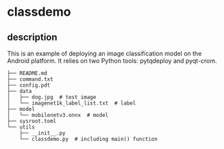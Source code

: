 # classdemo
## description
This is an example of deploying an image classification model on the Android platform. It relies on two Python tools: pytqdeploy and pyqt-crom.

```
├── README.md
├── command.txt
├── config.pdt
├── data
│   ├── dog.jpg  # test image
│   └── imagenet1k_label_list.txt  # label
├── model
│   └── mobilenetv3.onnx  # model
├── sysroot.toml
└── utils
    ├── __init__.py
    └── classdemo.py  # including main() function
```
